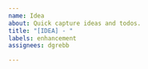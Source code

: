 ```yaml
---
name: Idea
about: Quick capture ideas and todos.
title: "[IDEA] - "
labels: enhancement
assignees: dgrebb

---
```



